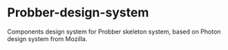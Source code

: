 # Probber-design-system
Components design system for Probber skeleton system, based on Photon design system from Mozilla.
